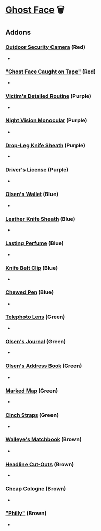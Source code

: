 # [Ghost Face](<https://deadbydaylight.wiki.gg/wiki/Danny_Johnson_alias_Jed_Olsen>) 🗑️

## Addons

### [Outdoor Security Camera](<https://deadbydaylight.wiki.gg/wiki/Outdoor_Security_Camera>) (Red)

-


### ["Ghost Face Caught on Tape"](<https://deadbydaylight.wiki.gg/wiki/%22Ghost_Face_Caught_on_Tape%22>) (Red)

-


### [Victim's Detailed Routine](<https://deadbydaylight.wiki.gg/wiki/Victim%27s_Detailed_Routine>) (Purple)

-


### [Night Vision Monocular](<https://deadbydaylight.wiki.gg/wiki/Night_Vision_Monocular>) (Purple)

-


### [Drop-Leg Knife Sheath](<https://deadbydaylight.wiki.gg/wiki/Drop-Leg_Knife_Sheath>) (Purple)

-


### [Driver's License](<https://deadbydaylight.wiki.gg/wiki/Driver%27s_License>) (Purple)

-


### [Olsen's Wallet](<https://deadbydaylight.wiki.gg/wiki/Olsen%27s_Wallet>) (Blue)

-


### [Leather Knife Sheath](<https://deadbydaylight.wiki.gg/wiki/Leather_Knife_Sheath>) (Blue)

-


### [Lasting Perfume](<https://deadbydaylight.wiki.gg/wiki/Lasting_Perfume>) (Blue)

-


### [Knife Belt Clip](<https://deadbydaylight.wiki.gg/wiki/Knife_Belt_Clip>) (Blue)

-


### [Chewed Pen](<https://deadbydaylight.wiki.gg/wiki/Chewed_Pen>) (Blue)

-


### [Telephoto Lens](<https://deadbydaylight.wiki.gg/wiki/Telephoto_Lens>) (Green)

-


### [Olsen's Journal](<https://deadbydaylight.wiki.gg/wiki/Olsen%27s_Journal>) (Green)

-


### [Olsen's Address Book](<https://deadbydaylight.wiki.gg/wiki/Olsen%27s_Address_Book>) (Green)

-


### [Marked Map](<https://deadbydaylight.wiki.gg/wiki/Marked_Map>) (Green)

-


### [Cinch Straps](<https://deadbydaylight.wiki.gg/wiki/Cinch_Straps>) (Green)

-


### [Walleye's Matchbook](<https://deadbydaylight.wiki.gg/wiki/Walleye%27s_Matchbook>) (Brown)

-


### [Headline Cut-Outs](<https://deadbydaylight.wiki.gg/wiki/Headline_Cut-Outs>) (Brown)

-


### [Cheap Cologne](<https://deadbydaylight.wiki.gg/wiki/Cheap_Cologne>) (Brown)

-


### ["Philly"](<https://deadbydaylight.wiki.gg/wiki/%22Philly%22>) (Brown)

-

